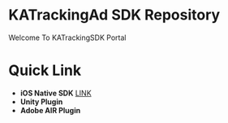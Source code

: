 # KATrackingAd SDK Repository
Welcome To KATrackingSDK Portal

# Quick Link
* **iOS Native SDK** [LINK](https://github.com/KATracking/KATrackingAd/tree/master/KATrackingAd_iOS)
* **Unity Plugin** 
* **Adobe AIR Plugin** 
